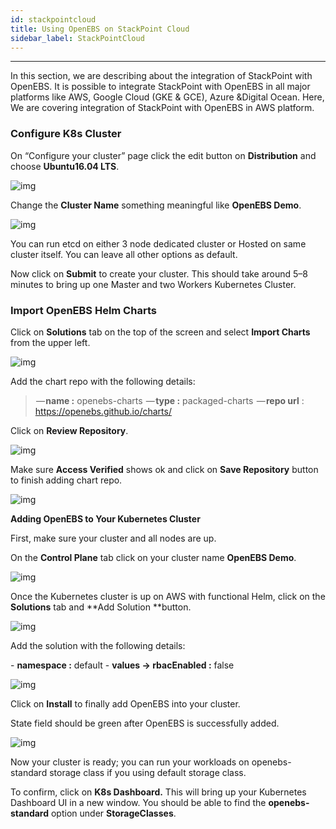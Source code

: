 ```yaml
---
id: stackpointcloud
title: Using OpenEBS on StackPoint Cloud
sidebar_label: StackPointCloud
---
```


------

In this section, we are describing about the integration of StackPoint with OpenEBS. It is possible to integrate StackPoint with OpenEBS in all major platforms like AWS, Google Cloud (GKE & GCE), Azure &Digital Ocean. Here, We are covering integration of StackPoint with OpenEBS in AWS platform.

 

### **Configure K8s Cluster**



On “Configure your cluster” page click the edit button on **Distribution** and choose **Ubuntu16.04 LTS**.

![img](https://cdn-images-1.medium.com/max/800/0*ty0IA_1uuDxaCQoX.png)



Change the **Cluster Name** something meaningful like **OpenEBS Demo**.



![img](https://cdn-images-1.medium.com/max/800/0*50cyzQI-2DZIX-AG.png)



You can run etcd on either 3 node dedicated cluster or Hosted on same cluster itself. You can leave all other options as default. 

Now click on **Submit** to create your cluster. This should take around 5–8 minutes to bring up one Master and two Workers Kubernetes Cluster.

 

### **Import OpenEBS Helm Charts**



Click on **Solutions** tab on the top of the screen and select **Import Charts** from the upper left.

![img](https://cdn-images-1.medium.com/max/800/0*vZr9hqN35SCCsx-a.png)



Add the chart repo
with the following details:

>  — **name :** openebs-charts
>  — **type :** packaged-charts
>  — **repo url** : <https://openebs.github.io/charts/>



Click on **Review Repository**.

![img](https://cdn-images-1.medium.com/max/800/0*lkT38CLmsESK2i1T.png)



Make sure **Access Verified** shows ok and click on **Save Repository** button to finish adding chart repo.



![**img**](https://cdn-images-1.medium.com/max/800/0*tS9uArAROjoOLc05.png)

**Adding OpenEBS to Your Kubernetes Cluster**



First, make sure your cluster and all nodes are up.

On the **Control Plane** tab click on your cluster name **OpenEBS Demo**.



![img](https://cdn-images-1.medium.com/max/800/0*0wxTlbbO_yPMJZ8F.png)



Once the Kubernetes cluster is up on AWS with functional Helm, click on the **Solutions** tab and **Add Solution **button.



![img](https://cdn-images-1.medium.com/max/800/0*QofakUAHAb_DRYWp.png)



Add the solution with the following details:

\- **namespace :** default
\- **values -> rbacEnabled :** false



![img](https://cdn-images-1.medium.com/max/800/0*JiSAsRHf5SND0Cbp.png)



Click on **Install** to finally add OpenEBS into your cluster.

State field should be green after OpenEBS is successfully added.



![img](https://cdn-images-1.medium.com/max/800/0*1nY357dtw3PNOfAi.png)



Now your cluster is ready; you can run your workloads on openebs-standard storage class if you using default storage class.

 

To confirm, click on **K8s Dashboard.** This will bring up your Kubernetes Dashboard UI in a new window. You should be able to find the **openebs-standard** option under **StorageClasses**.

 




<!-- Hotjar Tracking Code for https://docs.openebs.io -->
<script>
   (function(h,o,t,j,a,r){
       h.hj=h.hj||function(){(h.hj.q=h.hj.q||[]).push(arguments)};
       h._hjSettings={hjid:785693,hjsv:6};
       a=o.getElementsByTagName('head')[0];
       r=o.createElement('script');r.async=1;
       r.src=t+h._hjSettings.hjid+j+h._hjSettings.hjsv;
       a.appendChild(r);
   })(window,document,'https://static.hotjar.com/c/hotjar-','.js?sv=');
</script>
